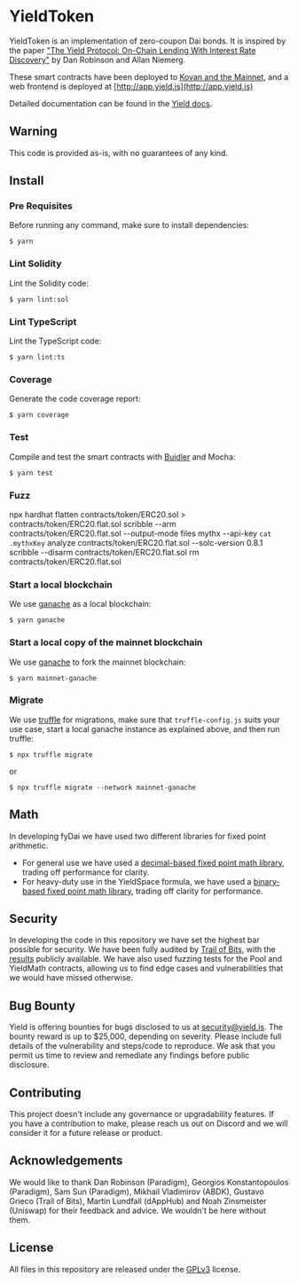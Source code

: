 # YieldToken
YieldToken is an implementation of zero-coupon Dai bonds. It is inspired by the paper ["The Yield Protocol: On-Chain Lending With
Interest Rate Discovery"](https://yield.is/Yield.pdf) by Dan Robinson and Allan Niemerg.

These smart contracts have been deployed to [Kovan and the Mainnet](http://docs.yield.is), and a web frontend is deployed at [http://app.yield.is](http://app.yield.is)

Detailed documentation can be found in the [Yield docs](http://docs.yield.is).

## Warning
This code is provided as-is, with no guarantees of any kind.

## Install


### Pre Requisites
Before running any command, make sure to install dependencies:

```
$ yarn
```

### Lint Solidity
Lint the Solidity code:

```
$ yarn lint:sol
```

### Lint TypeScript
Lint the TypeScript code:

```
$ yarn lint:ts
```

### Coverage
Generate the code coverage report:

```
$ yarn coverage
```

### Test
Compile and test the smart contracts with [Buidler](https://buidler.dev/) and Mocha:

```
$ yarn test
```

### Fuzz
npx hardhat flatten contracts/token/ERC20.sol > contracts/token/ERC20.flat.sol
scribble --arm contracts/token/ERC20.flat.sol --output-mode files
mythx --api-key `cat .mythxKey` analyze contracts/token/ERC20.flat.sol --solc-version 0.8.1
scribble --disarm contracts/token/ERC20.flat.sol
rm contracts/token/ERC20.flat.sol

### Start a local blockchain
We use [ganache](https://www.trufflesuite.com/ganache) as a local blockchain:

```
$ yarn ganache
```

### Start a local copy of the mainnet blockchain
We use [ganache](https://www.trufflesuite.com/ganache) to fork the mainnet blockchain:

```
$ yarn mainnet-ganache
```

### Migrate
We use [truffle](https://www.trufflesuite.com/) for migrations, make sure that `truffle-config.js` suits your use case, start a local ganache instance as explained above, and then run truffle:

```
$ npx truffle migrate
```

or

```
$ npx truffle migrate --network mainnet-ganache
```

## Math
In developing fyDai we have used two different libraries for fixed point arithmetic.
 - For general use we have used a [decimal-based fixed point math library](https://github.com/yieldprotocol/fyDai/blob/master/contracts/helpers/DecimalMath.sol), trading off performance for clarity.
 - For heavy-duty use in the YieldSpace formula, we have used a [binary-based fixed point math library](https://github.com/yieldprotocol/fyDai/blob/master/contracts/pool/YieldMath.sol), trading off clarity for performance.

## Security
In developing the code in this repository we have set the highest bar possible for security. We have been fully audited by [Trail of Bits](https://www.trailofbits.com/), with the [results](https://github.com/trailofbits/publications/blob/master/reviews/YieldProtocol.pdf) publicly available. We have also used fuzzing tests for the Pool and YieldMath contracts, allowing us to find edge cases and vulnerabilities that we would have missed otherwise.

## Bug Bounty
Yield is offering bounties for bugs disclosed to us at [security@yield.is](mailto:security@yield.is). The bounty reward is up to $25,000, depending on severity. Please include full details of the vulnerability and steps/code to reproduce. We ask that you permit us time to review and remediate any findings before public disclosure.

## Contributing
This project doesn't include any governance or upgradability features. If you have a contribution to make, please reach us out on Discord and we will consider it for a future release or product.

## Acknowledgements
We would like to thank Dan Robinson (Paradigm), Georgios Konstantopoulos (Paradigm), Sam Sun (Paradigm), Mikhail Vladimirov (ABDK), Gustavo Grieco (Trail of Bits), Martin Lundfall (dAppHub) and Noah Zinsmeister (Uniswap) for their feedback and advice. We wouldn't be here without them.

## License
All files in this repository are released under the [GPLv3](https://github.com/yieldprotocol/fyDai/blob/master/LICENSE.md) license.
